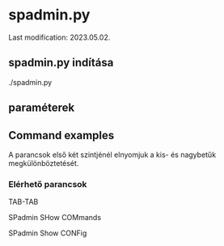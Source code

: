 # spadmin.py

Last modification: 2023.05.02.

## spadmin.py indítása

./spadmin.py

## paraméterek

## Command examples

A parancsok első két szintjénél elnyomjuk a kis- és nagybetűk megkülönböztetését.

### Elérhető parancsok

TAB-TAB

SPadmin SHow COMmands

SPadmin Show CONFig